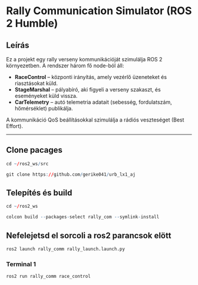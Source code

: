 # Rally Communication Simulator (ROS 2 Humble)

## Leírás
Ez a projekt egy rally verseny kommunikációját szimulálja ROS 2 környezetben.
A rendszer három fő node-ból áll:
- **RaceControl** – központi irányítás, amely vezérlő üzeneteket és riasztásokat küld.
- **StageMarshal** – pályabíró, aki figyeli a verseny szakaszt, és eseményeket küld vissza.
- **CarTelemetry** – autó telemetria adatait (sebesség, fordulatszám, hőmérséklet) publikálja.

A kommunikáció QoS beállításokkal szimulálja a rádiós veszteséget (Best Effort).

---
## Clone pacages

``` r
cd ~/ros2_ws/src
```
```  r
git clone https://github.com/gerike041/urb_lx1_aj
```

## Telepítés és build

```r
cd ~/ros2_ws
```
```r
colcon build --packages-select rally_com --symlink-install
```
## Nefelejetsd el sorcoli a ros2 parancsok elött
```r
ros2 launch rally_comm rally_launch.launch.py
```
### Terminal 1
```r
ros2 run rally_comm race_control
```

